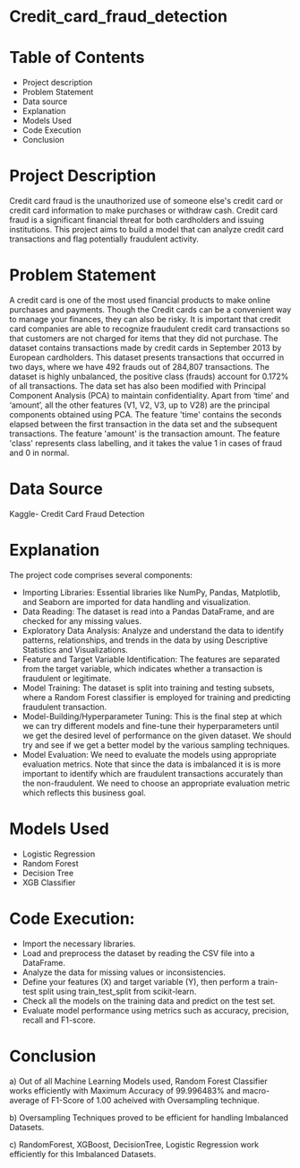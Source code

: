 # Credit_card_fraud_detection

# Table of Contents
*	Project description
*	Problem Statement
*	Data source
*	Explanation
*	Models Used
*	Code Execution
*	Conclusion

# Project Description
Credit card fraud is the unauthorized use of someone else's credit card or credit card information to make purchases or withdraw cash. Credit card fraud is a significant financial threat for both cardholders and issuing institutions. This project aims to build a model that can analyze credit card transactions and flag potentially fraudulent activity.
# Problem Statement
 A credit card is one of the most used financial products to make online purchases and payments. Though the Credit cards can be a convenient way to manage your finances, they can also be risky.
It is important that credit card companies are able to recognize fraudulent credit card transactions so that customers are not charged for items that they did not purchase. 
The dataset contains transactions made by credit cards in September 2013 by European cardholders. This dataset presents transactions that occurred in two days, where we have 492 frauds out of 284,807 transactions. The dataset is highly unbalanced, the positive class (frauds) account for 0.172% of all transactions.
The data set has also been modified with Principal Component Analysis (PCA) to maintain confidentiality. Apart from ‘time’ and ‘amount’, all the other features (V1, V2, V3, up to V28) are the principal components obtained using PCA. The feature 'time' contains the seconds elapsed between the first transaction in the data set and the subsequent transactions. The feature 'amount' is the transaction amount. The feature 'class' represents class labelling, and it takes the value 1 in cases of fraud and 0 in normal.
# Data Source
Kaggle- Credit Card Fraud Detection
# Explanation
The project code comprises several components:
* Importing Libraries: Essential libraries like NumPy, Pandas, Matplotlib, and Seaborn are imported for data handling and visualization.
*	Data Reading: The dataset is read into a Pandas DataFrame, and are checked for any missing values.
*	Exploratory Data Analysis: Analyze and understand the data to identify patterns, relationships, and trends in the data by using Descriptive Statistics and Visualizations.
*	Feature and Target Variable Identification: The features are separated from the target variable, which indicates whether a transaction is fraudulent or legitimate.
*	Model Training: The dataset is split into training and testing subsets, where a Random Forest classifier is employed for training and predicting fraudulent transaction.
*	Model-Building/Hyperparameter Tuning: This is the final step at which we can try different models and fine-tune their hyperparameters until we get the desired level of performance on the given dataset. We should try and see if we get a better model by the various sampling techniques.
*	Model Evaluation: We need to evaluate the models using appropriate evaluation metrics. Note that since the data is imbalanced it is is more important to identify which are fraudulent transactions accurately than the non-fraudulent. We need to choose an appropriate evaluation metric which reflects this business goal.

# Models Used
*	Logistic Regression
*	Random Forest
*	Decision Tree
*	XGB Classifier

# Code Execution:
*	Import the necessary libraries.
*	Load and preprocess the dataset by reading the CSV file into a DataFrame.
*	Analyze the data for missing values or inconsistencies.
*	Define your features (X) and target variable (Y), then perform a train-test split using train_test_split from scikit-learn.
*	Check all the models on the training data and predict on the test set.
*	Evaluate model performance using metrics such as accuracy, precision, recall and F1-score.

# Conclusion
a) Out of all Machine Learning Models used, Random Forest Classifier works efficiently with Maximum Accuracy of 99.996483% and macro-average of F1-Score of 1.00 acheived with Oversampling technique.

b) Oversampling Techniques proved to be efficient for handling Imbalanced Datasets.

c) RandomForest, XGBoost, DecisionTree, Logistic Regression work efficiently for this Imbalanced Datasets.
